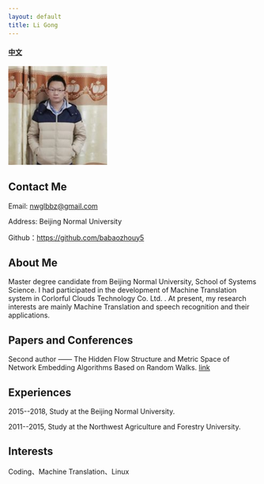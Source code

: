 ```yaml
---
layout: default
title: Li Gong
---
```


#### [中文](https://bnusss.github.io/person/gong-li-zh.html)


<img src="/img/people/gongli.png" height="200px" width="200px" />


## Contact Me

Email: nwglbbz@gmail.com

Address: Beijing Normal University

Github：https://github.com/babaozhouy5


## About Me

Master degree candidate from Beijing Normal University, School of Systems Science. I had participated in the development of Machine Translation system in Corlorful Clouds Technology Co. Ltd. . At present, my research interests are mainly Machine Translation and speech recognition and their applications.

## Papers and Conferences

Second author —— The Hidden Flow Structure and Metric Space of Network Embedding Algorithms Based on Random Walks.  [link](https://arxiv.org/pdf/1704.05743.pdf)

## Experiences

2015--2018, Study at the Beijing Normal University. 

2011--2015, Study at the Northwest Agriculture and Forestry University.

## Interests

Coding、Machine Translation、Linux